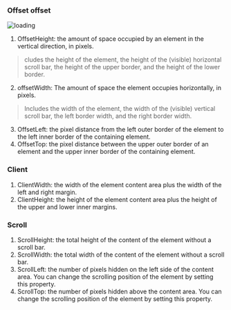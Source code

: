 ### Offset offset
![loading](https://saber2pr.top/MyWeb/resource/image/offset.webp)
1. OffsetHeight: the amount of space occupied by an element in the vertical direction, in pixels.
> cludes the height of the element, the height of the (visible) horizontal scroll bar, the height of the upper border, and the height of the lower border.
2. offsetWidth: The amount of space the element occupies horizontally, in pixels.
> Includes the width of the element, the width of the (visible) vertical scroll bar, the left border width, and the right border width.
3. OffsetLeft: the pixel distance from the left outer border of the element to the left inner border of the containing element.
4. OffsetTop: the pixel distance between the upper outer border of an element and the upper inner border of the containing element.
### Client
1. ClientWidth: the width of the element content area plus the width of the left and right margin.
2. ClientHeight: the height of the element content area plus the height of the upper and lower inner margins.
### Scroll
1. ScrollHeight: the total height of the content of the element without a scroll bar.
2. ScrollWidth: the total width of the content of the element without a scroll bar.
3. ScrollLeft: the number of pixels hidden on the left side of the content area. You can change the scrolling position of the element by setting this property.
4. ScrollTop: the number of pixels hidden above the content area. You can change the scrolling position of the element by setting this property.